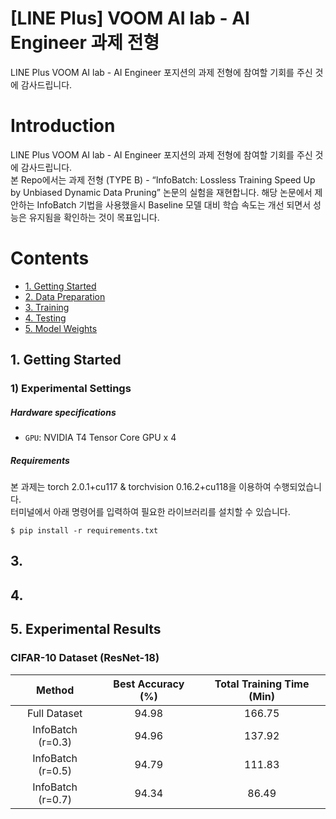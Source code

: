 # [LINE Plus] VOOM AI lab - AI Engineer 과제 전형
LINE Plus VOOM AI lab - AI Engineer 포지션의 과제 전형에 참여할 기회를 주신 것에 감사드립니다.

# Introduction
LINE Plus VOOM AI lab - AI Engineer 포지션의 과제 전형에 참여할 기회를 주신 것에 감사드립니다. <br>
본 Repo에서는 과제 전형 (TYPE B) - “InfoBatch: Lossless Training Speed Up by Unbiased Dynamic Data Pruning” 논문의 실험을 재현합니다.
해당 논문에서 제안하는 InfoBatch 기법을 사용했을시 Baseline 모델 대비 학습 속도는 개선 되면서 성능은 유지됨을 확인하는 것이 목표입니다.

# Contents
* [1. Getting Started](#1.-getting-started) <br>
* [2. Data Preparation](#2.-data-preparation) <br>
* [3. Training](#3.-training) <br>
* [4. Testing](#4.-testing) <br>
* [5. Model Weights](#5.-model-weights) <br>

## 1. Getting Started
### 1) Experimental Settings
##### Hardware specifications <br>
- ```GPU```: NVIDIA T4 Tensor Core GPU x 4
##### Requirements <br>
본 과제는 torch 2.0.1+cu117 & torchvision 0.16.2+cu118을 이용하여 수행되었습니다. <br>
터미널에서 아래 명령어를 입력하여 필요한 라이브러리를 설치할 수 있습니다.
``` 
$ pip install -r requirements.txt
```

## 3.

## 4.

## 5. Experimental Results

### CIFAR-10 Dataset (ResNet-18)
|Method|Best Accuracy (%)|Total Training Time (Min)|
|:---:|:---:|:---:|
|Full Dataset|94.98|166.75|
|InfoBatch (r=0.3)|94.96|137.92|
|InfoBatch (r=0.5)|94.79|111.83|
|InfoBatch (r=0.7)|94.34|86.49|
